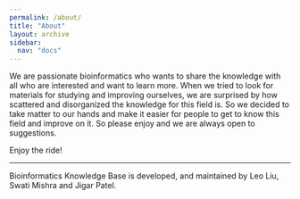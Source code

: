 ```yaml
---
permalink: /about/
title: "About"
layout: archive
sidebar:
  nav: "docs"
---
```


We are passionate bioinformatics who wants to share the knowledge with all who are interested and want to learn more. When we tried to look for materials for studying and improving ourselves, we are surprised by how scattered and disorganized the knowledge for this field is. So we decided to take matter to our hands and make it easier for people to get to know this field and improve on it. So please enjoy and we are always open to suggestions.

Enjoy the ride!



---

Bioinformatics Knowledge Base is developed, and maintained by Leo Liu, Swati Mishra and Jigar Patel.
